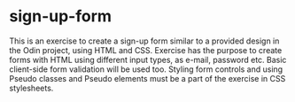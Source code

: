 # sign-up-form
This is an exercise to create a sign-up form similar to a provided design in the Odin project, using HTML and CSS.
Exercise has the purpose to create forms with HTML using different input types, as e-mail, password etc. 
Basic client-side form validation will be used too.
Styling form controls and using Pseudo classes and Pseudo elements must be a part of the exercise in CSS stylesheets.
